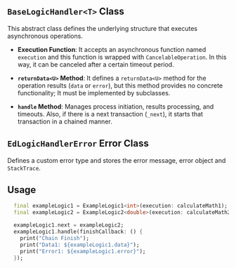 ## `BaseLogicHandler<T>` Class

This abstract class defines the underlying structure that executes asynchronous operations.

- **Execution Function**: It accepts an asynchronous function named `execution` and this function is wrapped with `CancelableOperation`. In this way, it can be canceled after a certain timeout period.

- **`returnData<U>` Method**: It defines a `returnData<U>` method for the operation results (`data` or `error`), but this method provides no concrete functionality; It must be implemented by subclasses.

- **`handle` Method**: Manages process initiation, results processing, and timeouts. Also, if there is a next transaction (`_next`), it starts that transaction in a chained manner.

## `EdLogicHandlerError` Error Class

Defines a custom error type and stores the error message, error object and `StackTrace`.

## Usage

```dart
  final exampleLogic1 = ExampleLogic1<int>(execution: calculateMath1);
  final exampleLogic2 = ExampleLogic2<double>(execution: calculateMath2, timeout: 2);

  exampleLogic1.next = exampleLogic2;
  exampleLogic1.handle(finishCallback: () {
    print("Chain Finish");
    print("Data1: ${exampleLogic1.data}");
    print("Error1: ${exampleLogic1.error}");
  });

```